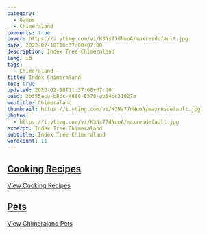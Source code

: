 ```yaml
---
category:
  - Games
  - Chimeraland
comments: true
cover: https://i.ytimg.com/vi/K3Ns77dNuoA/maxresdefault.jpg
date: 2022-02-18T10:37:00+07:00
description: Index Tree Chimeraland
lang: id
tags:
  - Chimeraland
title: Index Chimeraland
toc: true
updated: 2022-02-18T11:37:00+07:00
uuid: 2b555aca-b8dc-4888-8578-ab54bc31027a
webtitle: Chimeraland
thumbnail: https://i.ytimg.com/vi/K3Ns77dNuoA/maxresdefault.jpg
photos:
  - https://i.ytimg.com/vi/K3Ns77dNuoA/maxresdefault.jpg
excerpt: Index Tree Chimeraland
subtitle: Index Tree Chimeraland
wordcount: 11
---
```


<h2 id="cooking-recipes" tabindex="-1"><a class="header-anchor" href="#cooking-recipes">Cooking Recipes</a></h2>
<p><a href="Recipes.html">View Cooking Recipes</a></p>
<h2 id="pets" tabindex="-1"><a class="header-anchor" href="#pets">Pets</a></h2>
<p><a href="Pets.html">View Chimeraland Pets</a></p>
